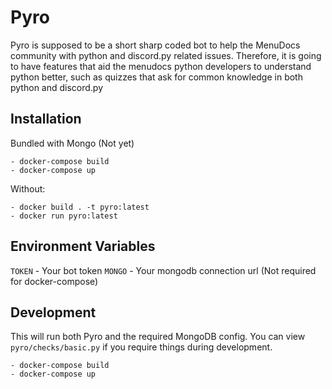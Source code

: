 # Pyro
Pyro is supposed to be a short sharp coded bot to help the MenuDocs community with python and discord.py related issues. Therefore, it is going to have features that aid the menudocs python developers to understand python better, such as quizzes that ask for common knowledge in both python and discord.py


## Installation

Bundled with Mongo (Not yet)
```shell
- docker-compose build
- docker-compose up
```

Without:
```shell
- docker build . -t pyro:latest
- docker run pyro:latest
```

## Environment Variables

`TOKEN` - Your bot token
`MONGO` - Your mongodb connection url (Not required for docker-compose)

## Development

This will run both Pyro and the required MongoDB config.
You can view `pyro/checks/basic.py` if you require things during development.

```shell
- docker-compose build
- docker-compose up
```